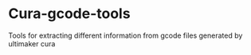 # Cura-gcode-tools
Tools for extracting different information from gcode files generated by ultimaker cura
